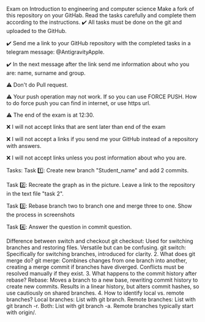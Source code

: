 Exam on Introduction to engineering and computer science
Make a fork of this repository on your GitHab. Read the tasks carefully and complete them according to the instructions.
✔️ All tasks must be done on the git and uploaded to the GitHub.

✔️ Send me a link to your GitHub repository with the completed tasks in a telegram message: @AntigravityApple.

✔️ In the next message after the link send me information about who you are: name, surname and group.

⚠️ Don't do Pull request.

⚠️ Your push operation may not work. If so you can use FORCE PUSH. How to do force push you can find in internet, or use https url.

⚠️ The end of the exam is at 12:30.

❌ I will not accept links that are sent later than end of the exam

❌ I will not accept a links if you send me your GitHub instead of a repository with answers.

❌ I will not accept links unless you post information about who you are.

Tasks:
Task 1️⃣: Create new branch "Student_name" and add 2 commits.

Task 2️⃣: Recreate the graph as in the picture. Leave a link to the repository in the text file "task 2".

Task 3️⃣: Rebase branch two to branch one and merge three to one. Show the process in screenshots

Task 4️⃣: Answer the question in commit question.


Difference between switch and checkout
git checkout: Used for switching branches and restoring files. Versatile but can be confusing.
git switch: Specifically for switching branches, introduced for clarity.
2. What does git merge do?
git merge: Combines changes from one branch into another, creating a merge commit if branches have diverged. Conflicts must be resolved manually if they exist.
3. What happens to the commit history after rebase?
Rebase: Moves a branch to a new base, rewriting commit history to create new commits. Results in a linear history, but alters commit hashes, so use cautiously on shared branches.
4. How to identify local vs. remote branches?
Local branches: List with git branch.
Remote branches: List with git branch -r.
Both: List with git branch -a. Remote branches typically start with origin/.